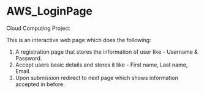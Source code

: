 # AWS_LoginPage
Cloud Computing Project

This is an interactive web page which does the following:

  1. A registration page that stores the information of user like - Username & Password.
  2. Accept users basic details and stores it like - First name, Last name, Email.
  3. Upon submission redirect to next page which shows information accepted in before.
